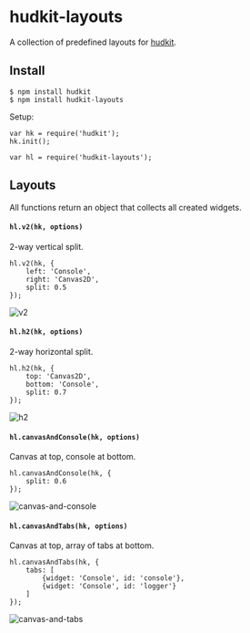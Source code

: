 # hudkit-layouts

A collection of predefined layouts for [hudkit](https://github.com/jaz303/hudkit.js). 

## Install

    $ npm install hudkit
    $ npm install hudkit-layouts

Setup:

    var hk = require('hudkit');
    hk.init();

    var hl = require('hudkit-layouts');

## Layouts

All functions return an object that collects all created widgets.

#### `hl.v2(hk, options)`

2-way vertical split.

    hl.v2(hk, {
        left: 'Console',
        right: 'Canvas2D',
        split: 0.5
    });

![v2](https://raw.github.com/jaz303/hudkit-layouts/master/v2.png)

#### `hl.h2(hk, options)`

2-way horizontal split.

    hl.h2(hk, {
        top: 'Canvas2D',
        bottom: 'Console',
        split: 0.7
    });

![h2](https://raw.github.com/jaz303/hudkit-layouts/master/h2.png)

#### `hl.canvasAndConsole(hk, options)`

Canvas at top, console at bottom.

    hl.canvasAndConsole(hk, {
        split: 0.6
    });

![canvas-and-console](https://raw.github.com/jaz303/hudkit-layouts/master/canvasAndConsole.png)

#### `hl.canvasAndTabs(hk, options)`

Canvas at top, array of tabs at bottom.

    hl.canvasAndTabs(hk, {
        tabs: [
            {widget: 'Console', id: 'console'},
            {widget: 'Console', id: 'logger'}
        ]
    });

![canvas-and-tabs](https://raw.github.com/jaz303/hudkit-layouts/master/canvasAndTabs.png)